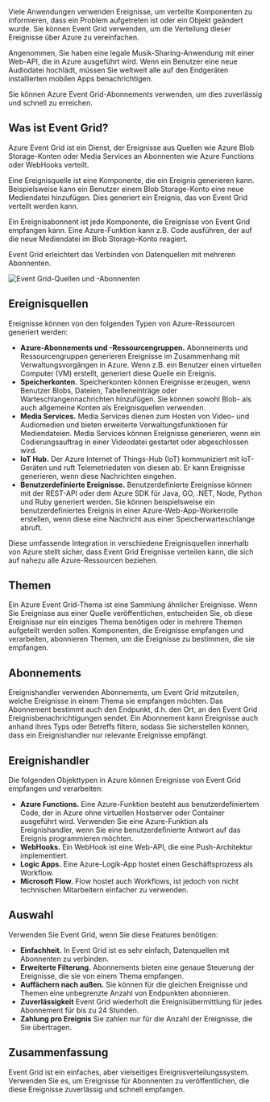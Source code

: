 Viele Anwendungen verwenden Ereignisse, um verteilte Komponenten zu informieren, dass ein Problem aufgetreten ist oder ein Objekt geändert wurde. Sie können Event Grid verwenden, um die Verteilung dieser Ereignisse über Azure zu vereinfachen.

Angenommen, Sie haben eine legale Musik-Sharing-Anwendung mit einer Web-API, die in Azure ausgeführt wird. Wenn ein Benutzer eine neue Audiodatei hochlädt, müssen Sie weltweit alle auf den Endgeräten installierten mobilen Apps benachrichtigen.

Sie können Azure Event Grid-Abonnements verwenden, um dies zuverlässig und schnell zu erreichen.

## <a name="what-is-event-grid"></a>Was ist Event Grid?

Azure Event Grid ist ein Dienst, der Ereignisse aus Quellen wie Azure Blob Storage-Konten oder Media Services an Abonnenten wie Azure Functions oder WebHooks verteilt.

Eine Ereignisquelle ist eine Komponente, die ein Ereignis generieren kann. Beispielsweise kann ein Benutzer einem Blob Storage-Konto eine neue Mediendatei hinzufügen. Dies generiert ein Ereignis, das von Event Grid verteilt werden kann.

Ein Ereignisabonnent ist jede Komponente, die Ereignisse von Event Grid empfangen kann. Eine Azure-Funktion kann z.B. Code ausführen, der auf die neue Mediendatei im Blob Storage-Konto reagiert.

Event Grid erleichtert das Verbinden von Datenquellen mit mehreren Abonnenten.

![Event Grid-Quellen und -Abonnenten](../images/6-event-grid.png)

## <a name="event-sources"></a>Ereignisquellen

Ereignisse können von den folgenden Typen von Azure-Ressourcen generiert werden:

- **Azure-Abonnements und -Ressourcengruppen.** Abonnements und Ressourcengruppen generieren Ereignisse im Zusammenhang mit Verwaltungsvorgängen in Azure. Wenn z.B. ein Benutzer einen virtuellen Computer (VM) erstellt, generiert diese Quelle ein Ereignis.
- **Speicherkonten.** Speicherkonten können Ereignisse erzeugen, wenn Benutzer Blobs, Dateien, Tabelleneinträge oder Warteschlangennachrichten hinzufügen. Sie können sowohl Blob- als auch allgemeine Konten als Ereignisquellen verwenden.
- **Media Services.** Media Services dienen zum Hosten von Video- und Audiomedien und bieten erweiterte Verwaltungsfunktionen für Mediendateien. Media Services können Ereignisse generieren, wenn ein Codierungsauftrag in einer Videodatei gestartet oder abgeschlossen wird.
- **IoT Hub.** Der Azure Internet of Things-Hub (IoT) kommuniziert mit IoT-Geräten und ruft Telemetriedaten von diesen ab. Er kann Ereignisse generieren, wenn diese Nachrichten eingehen.
- **Benutzerdefinierte Ereignisse.** Benutzerdefinierte Ereignisse können mit der REST-API oder dem Azure SDK für Java, GO, .NET, Node, Python und Ruby generiert werden. Sie können beispielsweise ein benutzerdefiniertes Ereignis in einer Azure-Web-App-Workerrolle erstellen, wenn diese eine Nachricht aus einer Speicherwarteschlange abruft.

Diese umfassende Integration in verschiedene Ereignisquellen innerhalb von Azure stellt sicher, dass Event Grid Ereignisse verteilen kann, die sich auf nahezu alle Azure-Ressourcen beziehen.

## <a name="topics"></a>Themen

Ein Azure Event Grid-Thema ist eine Sammlung ähnlicher Ereignisse. Wenn Sie Ereignisse aus einer Quelle veröffentlichen, entscheiden Sie, ob diese Ereignisse nur ein einziges Thema benötigen oder in mehrere Themen aufgeteilt werden sollen. Komponenten, die Ereignisse empfangen und verarbeiten, abonnieren Themen, um die Ereignisse zu bestimmen, die sie empfangen.

## <a name="subscriptions"></a>Abonnements

Ereignishandler verwenden Abonnements, um Event Grid mitzuteilen, welche Ereignisse in einem Thema sie empfangen möchten. Das Abonnement bestimmt auch den Endpunkt, d.h. den Ort, an den Event Grid Ereignisbenachrichtigungen sendet. Ein Abonnement kann Ereignisse auch anhand ihres Typs oder Betreffs filtern, sodass Sie sicherstellen können, dass ein Ereignishandler nur relevante Ereignisse empfängt.

## <a name="event-handlers"></a>Ereignishandler

Die folgenden Objekttypen in Azure können Ereignisse von Event Grid empfangen und verarbeiten:

- **Azure Functions.** Eine Azure-Funktion besteht aus benutzerdefiniertem Code, der in Azure ohne virtuellen Hostserver oder Container ausgeführt wird. Verwenden Sie eine Azure-Funktion als Ereignishandler, wenn Sie eine benutzerdefinierte Antwort auf das Ereignis programmieren möchten.
- **WebHooks.** Ein WebHook ist eine Web-API, die eine Push-Architektur implementiert.
- **Logic Apps.** Eine Azure-Logik-App hostet einen Geschäftsprozess als Workflow.
- **Microsoft Flow.** Flow hostet auch Workflows, ist jedoch von nicht technischen Mitarbeitern einfacher zu verwenden.

## <a name="how-to-choose"></a>Auswahl

Verwenden Sie Event Grid, wenn Sie diese Features benötigen:

- **Einfachheit.** In Event Grid ist es sehr einfach, Datenquellen mit Abonnenten zu verbinden.
- **Erweiterte Filterung.** Abonnements bieten eine genaue Steuerung der Ereignisse, die sie von einem Thema empfangen.
- **Auffächern nach außen.** Sie können für die gleichen Ereignisse und Themen eine unbegrenzte Anzahl von Endpunkten abonnieren.
- **Zuverlässigkeit** Event Grid wiederholt die Ereignisübermittlung für jedes Abonnement für bis zu 24 Stunden.
- **Zahlung pro Ereignis** Sie zahlen nur für die Anzahl der Ereignisse, die Sie übertragen.

## <a name="summary"></a>Zusammenfassung

Event Grid ist ein einfaches, aber vielseitiges Ereignisverteilungssystem. Verwenden Sie es, um Ereignisse für Abonnenten zu veröffentlichen, die diese Ereignisse zuverlässig und schnell empfangen.
